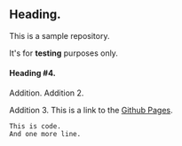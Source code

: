 ## Heading.
This is a sample repository.

It's for **testing** purposes only.

#### Heading #4.
Addition.
Addition 2.

Addition 3.
This is a link to the [Github Pages](https://pages.github.com).

```
This is code.
And one more line.
```

